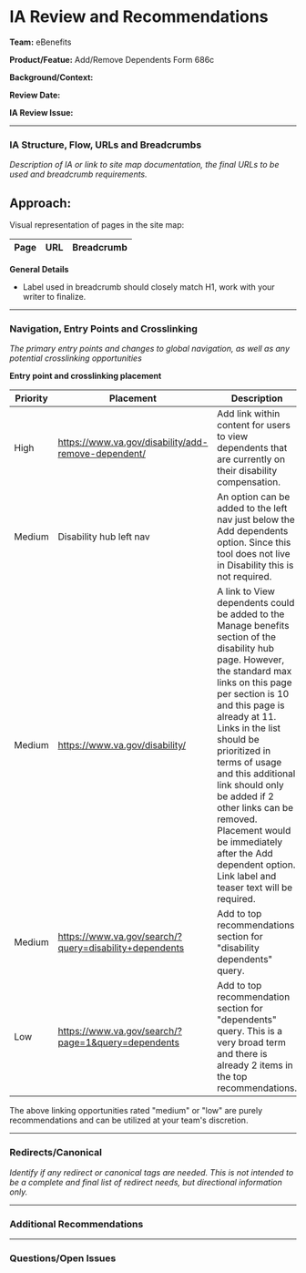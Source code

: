 # IA Review and Recommendations

**Team:** eBenefits

**Product/Featue:** Add/Remove Dependents Form 686c

**Background/Context:**


**Review Date:** 

**IA Review Issue:** 

<hr>

### IA Structure, Flow, URLs and Breadcrumbs <br>  
*Description of IA or link to site map documentation, the final URLs to be used and breadcrumb requirements.*

**Approach:**
- 

Visual representation of pages in the site map: 


Page | URL | Breadcrumb
--- | --- | ---

 
**General Details**
- Label used in breadcrumb should closely match H1, work with your writer to finalize. 


<hr>

### Navigation, Entry Points and Crosslinking
*The primary entry points and changes to global navigation, as well as any potential crosslinking opportunities*

**Entry point and crosslinking placement**

Priority | Placement | Description
--- | --- | ---
High | https://www.va.gov/disability/add-remove-dependent/ | Add link within content for users to view dependents that are currently on their disability compensation. 
Medium | Disability hub left nav | An option can be added to the left nav just below the Add dependents option.  Since this tool does not live in Disability this is not required. 
Medium | https://www.va.gov/disability/ | A link to View dependents could be added to the Manage benefits section of the disability hub page.  However, the standard max links on this page per section is 10 and this page is already at 11. Links in the list should be prioritized in terms of usage and this additional link should only be added if 2 other links can be removed.  Placement would be immediately after the Add dependent option.  Link label and teaser text will be required. 
Medium | https://www.va.gov/search/?query=disability+dependents | Add to top recommendations section for "disability dependents" query.
Low | https://www.va.gov/search/?page=1&query=dependents | Add to top recommendation section for "dependents" query. This is a very broad term and there is already 2 items in the top recommendations. 

The above linking opportunities rated "medium" or "low" are purely recommendations and can be utilized at your team's discretion.

<hr>

### Redirects/Canonical <br>
*Identify if any redirect or canonical tags are needed.  This is not intended to be a complete and final list of redirect needs, but directional information only.*  


<hr>

### Additional Recommendations

<hr>

### Questions/Open Issues


